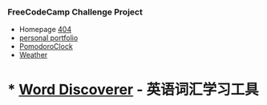 ### FreeCodeCamp Challenge Project

* Homepage [404](https://woaiios.github.io/woaiios/)
* [personal portfolio](https://woaiios.github.io/woaiios/web/PersonalPortfolio/index.html)
* [PomodoroClock](https://woaiios.github.io/woaiios/web/PomodoroClock/index.html)
* [Weather](https://woaiios.github.io/woaiios/web/ShowTheLocalWeather/index.html)
# * [Word Discoverer](https://woaiios.github.io/woaiios/web/WordDiscover/index.html) - 英语词汇学习工具
